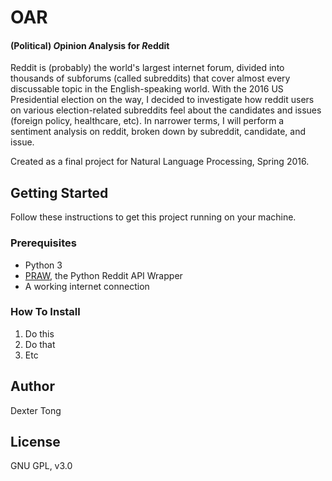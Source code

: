 # OAR

#### (Political) *O*pinion *A*nalysis for *R*eddit
Reddit is (probably) the world's largest internet forum, divided into thousands of subforums (called subreddits) that
cover almost every discussable topic in the English-speaking world. With the 2016 US Presidential election on the way, I
decided to investigate how reddit users on various election-related subreddits feel about the candidates and issues
(foreign policy, healthcare, etc). In narrower terms, I will perform a sentiment analysis on reddit, broken
 down by subreddit, candidate, and issue.

Created as a final project for Natural Language Processing, Spring 2016.

## Getting Started
Follow these instructions to get this project running on your machine.

### Prerequisites
* Python 3
* [PRAW](http://praw.readthedocs.org/en/stable/index.html), the Python Reddit API Wrapper
* A working internet connection

### How To Install
1. Do this
2. Do that
3. Etc

## Author
Dexter Tong

## License
GNU GPL, v3.0